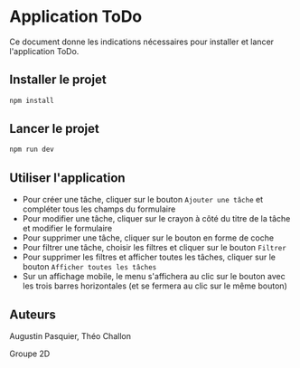 # Application ToDo

Ce document donne les indications nécessaires pour installer et lancer l'application ToDo.

## Installer le projet

```sh
npm install
```

## Lancer le projet

```sh
npm run dev
```

## Utiliser l'application

- Pour créer une tâche, cliquer sur le bouton ``Ajouter une tâche`` et compléter tous les champs du formulaire
- Pour modifier une tâche, cliquer sur le crayon à côté du titre de la tâche et modifier le formulaire
- Pour supprimer une tâche, cliquer sur le bouton en forme de coche
- Pour filtrer une tâche, choisir les filtres et cliquer sur le bouton ``Filtrer``
- Pour supprimer les filtres et afficher toutes les tâches, cliquer sur le bouton ``Afficher toutes les tâches``
- Sur un affichage mobile, le menu s'affichera au clic sur le bouton avec les trois barres horizontales (et se fermera au clic sur le même bouton)

## Auteurs

Augustin Pasquier, Théo Challon

Groupe 2D